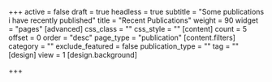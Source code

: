 +++
active = false
draft = true
headless = true
subtitle = "Some publications i have recently published"
title = "Recent Publications"
weight = 90
widget = "pages"
[advanced]
css_class = ""
css_style = ""
[content]
count = 5
offset = 0
order = "desc"
page_type = "publication"
[content.filters]
category = ""
exclude_featured = false
publication_type = ""
tag = ""
[design]
view = 1
[design.background]

+++
